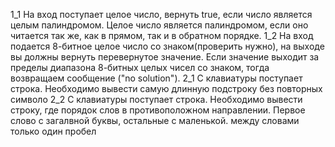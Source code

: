 1_1 На вход поступает целое число, вернуть true, если число является целым палиндромом. Целое число является палиндромом, если оно читается так же, как в прямом, так и в обратном порядке. 
1_2 На вход подается 8-битное целое число со знаком(проверить нужно), на выходе вы должны вернуть перевернутое значение. Если значение выходит за пределы диапазона 8-битных целых чисел со знаком, тогда возвращаем сообщение ("no solution").
2_1 C клавиатуры поступает строка. Необходимо вывести самую длинную подстроку без повторных символо
2_2 C клавиатуры поступает строка. Необходимо вывести строку, где порядок слов в противоположном направлении. Первое слово с загалвной буквы, остальные с маленькой. между словами только один пробел
